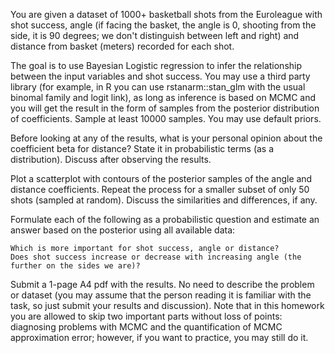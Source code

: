 You are given a dataset of 1000+ basketball shots from the Euroleague with shot success, angle (if facing the basket, the angle is 0, shooting from the side, it is 90 degrees; we don't distinguish between left and right) and distance from basket (meters) recorded for each shot.

The goal is to use Bayesian Logistic regression to infer the relationship between the input variables and shot success. You may use a third party library (for example, in R you can use rstanarm::stan_glm with the usual binomal family and logit link), as long as inference is based on MCMC and you will get the result in the form of samples from the posterior distribution of coefficients. Sample at least 10000 samples. You may use default priors.

Before looking at any of the results, what is your personal opinion about the coefficient beta for distance? State it in probabilistic terms (as a distribution). Discuss after observing the results.

Plot a scatterplot with contours of the posterior samples of the angle and distance coefficients. Repeat the process for a smaller subset of only 50 shots (sampled at random). Discuss the similarities and differences, if any.

Formulate each of the following as a probabilistic question and estimate an answer based on the posterior using all available data:

    Which is more important for shot success, angle or distance?
    Does shot success increase or decrease with increasing angle (the further on the sides we are)?

Submit a 1-page A4 pdf with the results. No need to describe the problem or dataset (you may assume that the person reading it is familiar with the task, so just submit your results and discussion). Note that in this homework you are allowed to skip two important parts without loss of points: diagnosing problems with MCMC and the quantification of MCMC approximation error; however, if you want to practice, you may still do it.
